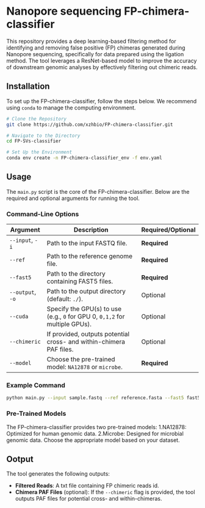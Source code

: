 # Nanopore sequencing FP-chimera-classifier
This repository provides a deep learning-based filtering method for identifying and removing false positive (FP) chimeras generated during Nanopore sequencing, specifically for data prepared using the ligation method. The tool leverages a ResNet-based model to improve the accuracy of downstream genomic analyses by effectively filtering out chimeric reads.

## Installation
To set up the FP-chimera-classifier, follow the steps below. We recommend using ```conda``` to manage the computing environment.
```bash
# Clone the Repository
git clone https://github.com/xzhbio/FP-chimera-classifier.git

# Navigate to the Directory
cd FP-SVs-classifier

# Set Up the Environment
conda env create -n FP-chimera-classifier_env -f env.yaml
```

## Usage

The `main.py` script is the core of the FP-chimera-classifier. Below are the required and optional arguments for running the tool.

### Command-Line Options

| Argument          | Description                                                                 | Required/Optional |
|-------------------|-----------------------------------------------------------------------------|-------------------|
| `--input`, `-i`   | Path to the input FASTQ file.                                               | **Required**      |
| `--ref`           | Path to the reference genome file.                                          | **Required**      |
| `--fast5`         | Path to the directory containing FAST5 files.                               | **Required**      |
| `--output`, `-o`  | Path to the output directory (default: `./`).                               | Optional          |
| `--cuda`          | Specify the GPU(s) to use (e.g., `0` for GPU 0, `0,1,2` for multiple GPUs). | Optional          |
| `--chimeric`      | If provided, outputs potential cross- and within-chimera PAF files.         | Optional          |
| `--model`         | Choose the pre-trained model: `NA12878` or `microbe`.                       | **Required**      |

### Example Command

```bash
python main.py --input sample.fastq --ref reference.fasta --fast5 fast5_directory --output results --cuda 0 --model NA12878
```

###  Pre-Trained Models
The FP-chimera-classifier provides two pre-trained models:
  1.NA12878: Optimized for human genomic data.
  2.Microbe: Designed for microbial genomic data.
Choose the appropriate model based on your dataset.

## Ootput
The tool generates the following outputs:

- **Filtered Reads**: A txt file containing FP chimeric reads id.
- **Chimera PAF Files** (optional): If the `--chimeric` flag is provided, the tool outputs PAF files for potential cross- and within-chimeras.
